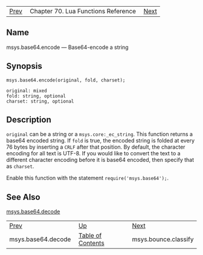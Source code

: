 |     |     |     |
| --- | --- | --- |
| [Prev](lua.ref.msys.base64.decode)  | Chapter 70. Lua Functions Reference |  [Next](lua.ref.msys.bounce.classify) |

<a name="lua.ref.msys.base64.encode"></a>
## Name

msys.base64.encode — Base64-encode a string

<a name="idp17578368"></a>
## Synopsis

`msys.base64.encode(original, fold, charset);`

```
original: mixed
fold: string, optional
charset: string, optional
```
<a name="idp17581408"></a>
## Description

`original` can be a string or a `msys.core:_ec_string`. This function returns a base64 encoded string. If `fold` is true, the encoded string is folded at every 76 bytes by inserting a `CRLF` after that position. By default, the character encoding for all text is UTF-8\. If you would like to convert the text to a different character encoding before it is base64 encoded, then specify that as `charset`.

Enable this function with the statement `require('msys.base64');`.

<a name="idp17586688"></a>
## See Also

[msys.base64.decode](lua.ref.msys.base64.decode "msys.base64.decode")

|     |     |     |
| --- | --- | --- |
| [Prev](lua.ref.msys.base64.decode)  | [Up](lua.function.details) |  [Next](lua.ref.msys.bounce.classify) |
| msys.base64.decode  | [Table of Contents](index) |  msys.bounce.classify |

